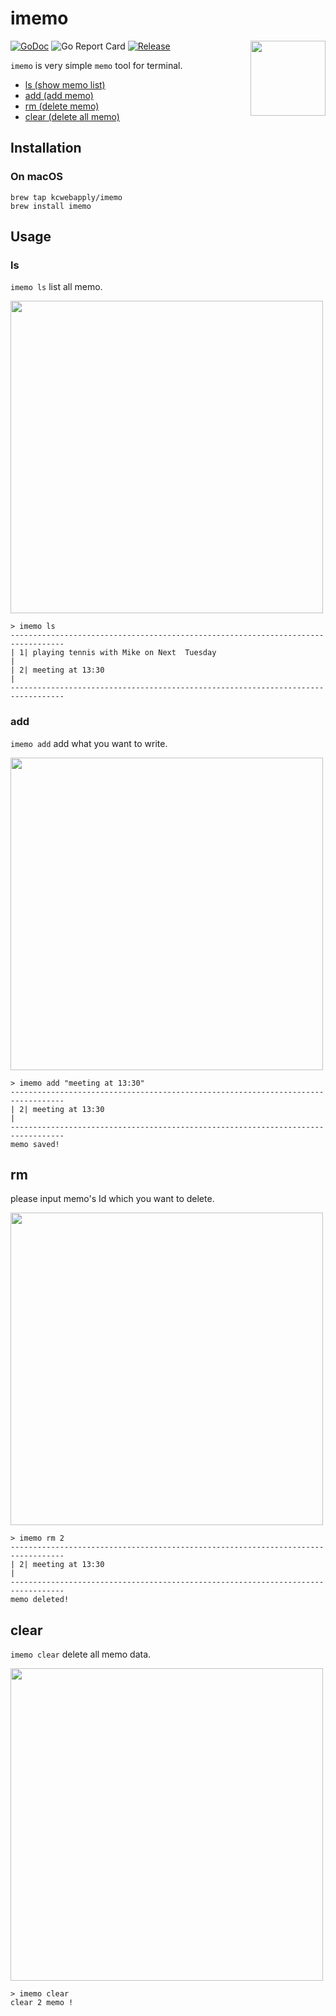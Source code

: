 # imemo
<img  align="right" src="https://imgur.com/qxEBvis.png" width="120px">

[![GoDoc](https://godoc.org/github.com/kcwebapply/imemo?status.svg)](https://godoc.org/github.com/kcwebapply/imemo)
![Go Report Card](https://goreportcard.com/badge/github.com/kcwebapply/imemo)
[](https://github.com/gin-gonic/gin/releases)
[![Release](https://img.shields.io/github/release/kcwebapply/imemo.svg?style=flat-square)](https://github.com/kcwebapply/iemo/release)

`imemo` is very simple `memo` tool for terminal.


- [ls (show memo list)](#ls)
- [add (add memo)](#add)
- [rm (delete memo)](#rm)
- [clear (delete all memo)](#clear)

## Installation

### On macOS

```
brew tap kcwebapply/imemo
brew install imemo
```

## Usage

### ls
`imemo ls` list all memo.  


<img src="https://imgur.com/UkavgEa.gif" width="500px">


```
> imemo ls 
----------------------------------------------------------------------------------
| 1| playing tennis with Mike on Next  Tuesday                                   |
| 2| meeting at 13:30                                                            |
----------------------------------------------------------------------------------
```

### add 
`imemo add` add what you want to write.

<img src="https://imgur.com/WlfzW7Z.gif" width="500px">


```
> imemo add "meeting at 13:30"
----------------------------------------------------------------------------------
| 2| meeting at 13:30                                                            |
----------------------------------------------------------------------------------
memo saved!
```

## rm
please input memo's Id which you want to delete.

<img src="https://imgur.com/9y2Osxq.gif" width="500px">

```
> imemo rm 2
----------------------------------------------------------------------------------
| 2| meeting at 13:30                                                            |
----------------------------------------------------------------------------------
memo deleted!
```


## clear
`imemo clear` delete all memo data.

<img src="https://imgur.com/6c6dJPt.gif" width="500px">

```
> imemo clear
clear 2 memo !
```



